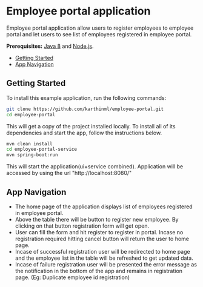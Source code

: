 # Employee portal application
Employee portal application allow users to register employees to employee portal and let users to see list of employees registered in employee portal.

**Prerequisites:** [Java 8](http://www.oracle.com/technetwork/java/javase/downloads/jdk8-downloads-2133151.html) and [Node.js](https://nodejs.org/).

* [Getting Started](#getting-started)
* [App Navigation](#app-navigation)

## Getting Started
To install this example application, run the following commands:

```bash
git clone https://github.com/karthinml/employee-portal.git
cd employee-portal
```

This will get a copy of the project installed locally. 
To install all of its dependencies and start the app, follow the instructions below.

```bash
mvn clean install
cd employee-portal-service
mvn spring-boot:run
```

This will start the application(ui+service combined). Application will be accessed by using the url "http://localhost:8080/"


## App Navigation

* The home page of the application displays list of employees registered in employee portal.
* Above the table there will be button to register new employee. By clicking on that button registration form will get open.
* User can fill the form and hit register to register in portal. Incase no registration required hitting cancel button will return the user to home page.
* Incase of successful registration user will be redirected to home page and the employee list in the table will be refreshed to get updated data.
* Incase of failure registration user will be presented the error message as the notification in the bottom of the app and remains in registration page. (Eg: Duplicate
employee id registration)



